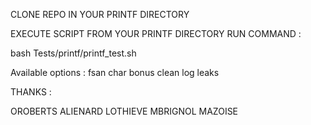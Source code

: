 CLONE REPO IN YOUR PRINTF DIRECTORY

EXECUTE SCRIPT FROM YOUR PRINTF DIRECTORY
RUN COMMAND :

bash Tests/printf/printf_test.sh

Available options : 
fsan
char
bonus
clean
log
leaks

THANKS :

OROBERTS
ALIENARD
LOTHIEVE
MBRIGNOL
MAZOISE
